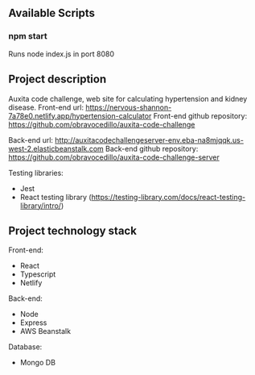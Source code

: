 ## Available Scripts

### npm start
Runs node index.js in port 8080

## Project description

Auxita code challenge, web site for calculating hypertension and kidney disease.
Front-end url: https://nervous-shannon-7a78e0.netlify.app/hypertension-calculator
Front-end github repository: https://github.com/obravocedillo/auxita-code-challenge

Back-end url: http://auxitacodechallengeserver-env.eba-na8mjqqk.us-west-2.elasticbeanstalk.com
Back-end github repository: https://github.com/obravocedillo/auxita-code-challenge-server

Testing libraries:
- Jest
- React testing library (https://testing-library.com/docs/react-testing-library/intro/)

## Project technology stack

Front-end:
- React
- Typescript
- Netlify

Back-end:
- Node
- Express
- AWS Beanstalk

Database:
- Mongo DB
